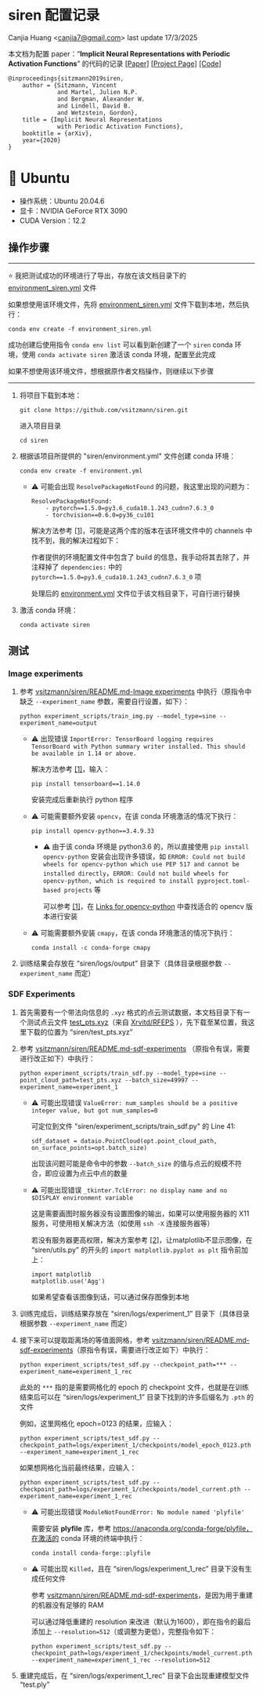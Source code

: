 # siren 配置记录

Canjia Huang <<canjia7@gmail.com>> last update 17/3/2025

本文档为配置 paper：“**Implicit Neural Representations with Periodic Activation Functions**” 的代码的记录 [[Paper]](https://proceedings.neurips.cc/paper/2020/hash/53c04118df112c13a8c34b38343b9c10-Abstract.html) [[Project Page]](https://www.vincentsitzmann.com/siren/) [[Code]](https://github.com/vsitzmann/siren)

```
@inproceedings{sitzmann2019siren,
    author = {Sitzmann, Vincent
              and Martel, Julien N.P.
              and Bergman, Alexander W.
              and Lindell, David B.
              and Wetzstein, Gordon},
    title = {Implicit Neural Representations
              with Periodic Activation Functions},
    booktitle = {arXiv},
    year={2020}
}
```

# :penguin: Ubuntu

- 操作系统：Ubuntu 20.04.6
- 显卡：NVIDIA GeForce RTX 3090
- CUDA Version：12.2

## 操作步骤

---

:star: 我把测试成功的环境进行了导出，存放在该文档目录下的 [environment_siren.yml](environment_siren.yml) 文件

如果想使用该环境文件，先将 [environment_siren.yml](environment_siren.yml) 文件下载到本地，然后执行：

```
conda env create -f environment_siren.yml
```

成功创建后使用指令 `conda env list` 可以看到新创建了一个 `siren` conda 环境，使用 `conda activate siren` 激活该 conda 环境，配置至此完成

如果不想使用该环境文件，想根据原作者文档操作，则继续以下步骤

---

1. 将项目下载到本地：

    ```
    git clone https://github.com/vsitzmann/siren.git
    ```

    进入项目目录

    ```
    cd siren
    ```

2. 根据该项目所提供的 "siren/environment.yml" 文件创建 conda 环境：

    ```
    conda env create -f environment.yml
    ```

    - :warning: 可能会出现 `ResolvePackageNotFound` 的问题，我这里出现的问题为：

        ```
        ResolvePackageNotFound:
            - pytorch==1.5.0=py3.6_cuda10.1.243_cudnn7.6.3_0
            - torchvision==0.6.0=py36_cu101
        ```

        解决方法参考 [[1]](https://zhuanlan.zhihu.com/p/686083298)，可能是这两个库的版本在该环境文件中的 channels 中找不到，我的解决过程如下：

        作者提供的环境配置文件中包含了 build 的信息，我手动将其去除了，并注释掉了 `dependencies:` 中的 `pytorch==1.5.0=py3.6_cuda10.1.243_cudnn7.6.3_0` 项

        处理后的 [environment.yml](NeurField/SIREN-Ubuntu20.04.6/environment.yml) 文件位于该文档目录下，可自行进行替换

<!--
        - 对于 **pytorch==1.5.0=py3.6_cuda10.1.243_cudnn7.6.3_0**

            可以在 [zeus1942/packages/pytorch](https://anaconda.org/zeus1942/pytorch/files?__cf_chl_jschl_tk__=5ca17dc80cbdc72360d7e4a054585c27ad54d92d-1608304229-0-AeZf7AHGA69FSaQMM-ZRFx5C7W5GldNJbaviKSMZgBmZfDMTKSzYKm2OhlVPvmCQvanZecawsPn6KnAFs0KBu6fI7rE8XBBFSP_CiYQd-tj8oGrPgCbY5vdwy1KAW6J54700SF5aNYx59OQ3exUJaqSobokjjIS1hWFZ851NRin4weHj-vEjmcSiFaFFgX74aBZ1C1TmxZ26ZLYc-BVu1X8yzi5Z4hdcTB40WKj2yr58HAgITtoRTpm6hwehsIAh-aN1YhJN-SLMoaQzG02ISzERX-ksUXumvSyH_JcuGmsxqHv9Aw4RygYI8YcRxWKSwh_WxbU2JvTrkcozJOTstIWeatf2z3FG1VU7GNhEeBST0BOF1JIr3-BbxsBR1B02F3uz20Uie-xOk-VZu0tZa30) 中找到 pytorch==1.5.0=py3.6_cuda10.1.243_cudnn7.6.3_0（见下图）

            ![image](.pic/image4.png)，所以可以在 "siren/environment.yml" 文件中的 `channels:` 中添加一项 `zeus1942`
        
        - 对于 **torchvision==0.6.0=py36_cu101**

            在 https://anaconda.org/pytorch/repo/files 可以找到 torchvision 在已有的 channel 中并没有 0.6.0 的版本，只有 0.6.1 的版本（如下图），所以可以将 "siren/environment.yml" 文件中的 `torchvision==0.6.0=py36_cu101` 改为 `torchvision==0.6.1=py36_cu101`

            ![image](.pic/image3.png)



        解决方法参考 [[1]](https://blog.csdn.net/qq_42537872/article/details/129365531)，将出错的 package 从 "siren/environment.yml" 中的 `dependencies:` 中删除（如下图），并在之后手动安装

        ![image](.pic/image2.png)

        ![image](.pic/image.png)

    安装完成后，激活该 conda 环境：

    ```
    conda activate siren
    ```

    然后补充安装之前从 "siren/environment.yml" 中删除的 package，如我这里需要补充安装 pytorch 和 torchvision（具体视情况而定）：

    ```
    conda install pytorch==1.10.0 torchvision==0.11.0 torchaudio==0.10.0 cudatoolkit=11.3 -c pytorch -c conda-forge
    ```


        
        并将它们添加到 `pip:` 中
        
        package 名称的格式可能需要修改，因为 `pip` 识别版本时的标识符是 `==` 而不是 `dependencies:` 中写的 `=`，所以需要修改。如原有的 environment.yml 中的 `dependencies:` 中的是 `torchvision=0.6.0=py36_cu101`，添加到 `pip:` 中的是 `torchvision==0.6.0`

        ![image](.pic/image1.png)

        修改后重新创建 conda 环境

        - :warning: 可能还是会出现错误 `Pip subprocess error` 导致一些 package 没有安装上，此时可以先进入已经创建好的环境 `siren`，然后手动使用 `pip` 指令来安装剩余的 package

            如我这里是手动执行了 `pip install torchvision==0.6.0`
-->
3. 激活 conda 环境：

    ```
    conda activate siren
    ```

## 测试

### Image experiments

1. 参考 [vsitzmann/siren/README.md-Image experiments](https://github.com/vsitzmann/siren?tab=readme-ov-file#image-experiments) 中执行（原指令中缺乏 `--experiment_name` 参数，需要自行设置，如下）：

    ```
    python experiment_scripts/train_img.py --model_type=sine --experiment_name=output
    ```

    - :warning: 出现错误 `ImportError: TensorBoard logging requires TensorBoard with Python summary writer installed. This should be available in 1.14 or above.`

        解决方法参考 [[1]](https://blog.csdn.net/qq_36854776/article/details/118405177)，输入：

        ```
        pip install tensorboard==1.14.0
        ```

        安装完成后重新执行 python 程序

    - :warning: 可能需要额外安装 `opencv`，在该 conda 环境激活的情况下执行：

        ```
        pip install opencv-python==3.4.9.33
        ```

        - :warning: 由于该 conda 环境是 python3.6 的，所以直接使用 `pip install opencv-python` 安装会出现许多错误，如 `ERROR: Could not build wheels for opencv-python which use PEP 517 and cannot be installed directly`，`ERROR: Could not build wheels for opencv-python, which is required to install pyproject.toml-based projects` 等

            可以参考 [[1]](https://blog.csdn.net/weixin_45091564/article/details/136258948)，在 [Links for opencv-python](https://pypi.tuna.tsinghua.edu.cn/simple/opencv-python/) 中查找适合的 opencv 版本进行安装

    - :warning: 可能需要额外安装 `cmapy`，在该 conda 环境激活的情况下执行：

        ```
        conda install -c conda-forge cmapy 
        ```

2. 训练结果会存放在 “siren/logs/output” 目录下（具体目录根据参数 `--experiment_name` 而定）

### SDF Experiments

1. 首先需要有一个带法向信息的 `.xyz` 格式的点云测试数据，本文档目录下有一个测试点云文件 [test_pts.xyz](NeurField/SIREN-Ubuntu20.04.6/test_pts.xyz)（来自 [Xrvitd/RFEPS](https://github.com/Xrvitd/RFEPS) ），先下载至某位置，我这里下载的位置为 “siren/test_pts.xyz”

2. 参考 [vsitzmann/siren/README.md-sdf-experiments](https://github.com/vsitzmann/siren#sdf-experiments) （原指令有误，需要进行改正如下）中执行：

    ```
    python experiment_scripts/train_sdf.py --model_type=sine --point_cloud_path=test_pts.xyz --batch_size=49997 --experiment_name=experiment_1
    ```

    - :warning: 可能出现错误 `ValueError: num_samples should be a positive integer value, but got num_samples=0`

        可定位到文件 "siren/experiment_scripts/train_sdf.py" 的 Line 41:

        ```
        sdf_dataset = dataio.PointCloud(opt.point_cloud_path, on_surface_points=opt.batch_size)
        ```

        出现该问题可能是命令中的参数 `--batch_size` 的值与点云的规模不符合，即应设置为点云中点的数量
    
    - :warning: 可能出现错误 `_tkinter.TclError: no display name and no $DISPLAY environment variable`

        这是需要画图时服务器没有设置图像的输出，如果可以使用服务器的 X11 服务，可使用相关解决方法（如使用 `ssh -X` 连接服务器等）
        
        若没有服务器更高权限，解决方案参考 [[2]](https://blog.csdn.net/sunmingyang1987/article/details/110671351)，让matplotlib不显示图像，在 “siren/utils.py” 的开头的 `import matplotlib.pyplot as plt` 指令前加上：

        ```
        import matplotlib
        matplotlib.use('Agg')
        ```

        如果希望查看该图像到话，可以通过保存图像到本地

3. 训练完成后，训练结果存放在 “siren/logs/experiment_1” 目录下（具体目录根据参数 `--experiment_name` 而定）

4. 接下来可以提取距离场的等值面网格，参考 [vsitzmann/siren/README.md-sdf-experiments](https://github.com/vsitzmann/siren#sdf-experiments)（原指令有误，需要进行改正如下）中执行：

    ```
    python experiment_scripts/test_sdf.py --checkpoint_path=*** --experiment_name=experiment_1_rec
    ```

    此处的 `***` 指的是需要网格化的 epoch 的 checkpoint 文件，也就是在训练结束后可以在 “siren/logs/experiment_1” 目录下找到的许多后缀名为 `.pth` 的文件

    例如，这里网格化 epoch=0123 的结果，应输入：

    ```
    python experiment_scripts/test_sdf.py --checkpoint_path=logs/experiment_1/checkpoints/model_epoch_0123.pth --experiment_name=experiment_1_rec
    ```

    如果想网格化当前最终结果，应输入：

    ```
    python experiment_scripts/test_sdf.py --checkpoint_path=logs/experiment_1/checkpoints/model_current.pth --experiment_name=experiment_1_rec
    ```

    - :warning: 可能出现错误 `ModuleNotFoundError: No module named 'plyfile'`

        需要安装 **plyfile** 库，参考 https://anaconda.org/conda-forge/plyfile，在激活的 conda 环境的终端中执行：

        ```
        conda install conda-forge::plyfile
        ```
    
    - :warning: 可能出现 `Killed`，且在 “siren/logs/experiment_1_rec” 目录下没有生成任何文件

        参考 [vsitzmann/siren/README.md-sdf-experiments](https://github.com/vsitzmann/siren#sdf-experiments)，是因为用于重建的机器没有足够的 RAM

        可以通过降低重建的 resolution 来改进（默认为1600），即在指令的最后添加上 `--resolution=512`（或调整为更低），完整指令如下：

        ```
        python experiment_scripts/test_sdf.py --checkpoint_path=logs/experiment_1/checkpoints/model_current.pth --experiment_name=experiment_1_rec --resolution=512
        ```

5. 重建完成后，在 “siren/logs/experiment_1_rec” 目录下会出现重建模型文件 “test.ply”